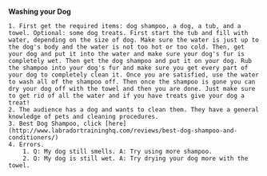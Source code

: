 **Washing your Dog**

	1. First get the required items: dog shampoo, a dog, a tub, and a towel. Optional: some dog treats. First start the tub and fill with water, depending on the size of dog. Make sure the water is just up to the dog's body and the water is not too hot or too cold. Then, get your dog and put it into the water and make sure your dog's fur is completely wet. Then get the dog shampoo and put it on your dog. Rub the shampoo into your dog's fur and make sure you get every part of your dog to completely clean it. Once you are satisfied, use the water to wash all of the shampoo off. Then once the shampoo is gone you can dry your dog off with the towel and then you are done. Just make sure to get rid of all the water and if you have treats give your dog a treat!
	2. The audience has a dog and wants to clean them. They have a general knowledge of pets and cleaning procedures.
	3. Best Dog Shampoo, click [here](http://www.labradortraininghq.com/reviews/best-dog-shampoo-and-conditioners/)
	4. Errors.
		1. Q: My dog still smells. A: Try using more shampoo.
		2. Q: My dog is still wet. A: Try drying your dog more with the towel.
